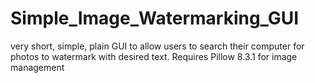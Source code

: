 # Simple_Image_Watermarking_GUI
very short, simple, plain GUI to allow users to search their computer for photos to watermark with desired text.
Requires Pillow 8.3.1 for image management
